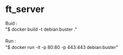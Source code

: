 # ft_server
Buid :<br>
"$ docker build -t debian:buster ."　　<br><br>
Run :　　<br>
"$ docker run -it -p 80:80 -p 443:443 debian:buster"　　<br>
